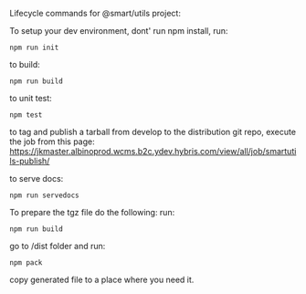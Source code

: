 Lifecycle commands for @smart/utils project:

To setup your dev environment, dont' run npm install, run:

```
npm run init
```

to build:

```
npm run build
```

to unit test:

```
npm test
```

to tag and publish a tarball from develop to the distribution git repo, execute the job from this page:
https://jkmaster.albinoprod.wcms.b2c.ydev.hybris.com/view/all/job/smartutils-publish/

to serve docs:

```
npm run servedocs
```

To prepare the tgz file do the following:
run:

```
npm run build
```

go to /dist folder and run:

```
npm pack
```

copy generated file to a place where you need it.
